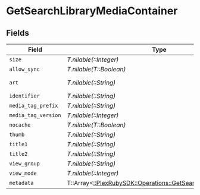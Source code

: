 # GetSearchLibraryMediaContainer


## Fields

| Field                                                                                                                | Type                                                                                                                 | Required                                                                                                             | Description                                                                                                          | Example                                                                                                              |
| -------------------------------------------------------------------------------------------------------------------- | -------------------------------------------------------------------------------------------------------------------- | -------------------------------------------------------------------------------------------------------------------- | -------------------------------------------------------------------------------------------------------------------- | -------------------------------------------------------------------------------------------------------------------- |
| `size`                                                                                                               | *T.nilable(::Integer)*                                                                                               | :heavy_minus_sign:                                                                                                   | N/A                                                                                                                  | 2                                                                                                                    |
| `allow_sync`                                                                                                         | *T.nilable(T::Boolean)*                                                                                              | :heavy_minus_sign:                                                                                                   | N/A                                                                                                                  | false                                                                                                                |
| `art`                                                                                                                | *T.nilable(::String)*                                                                                                | :heavy_minus_sign:                                                                                                   | N/A                                                                                                                  | /:/resources/show-fanart.jpg                                                                                         |
| `identifier`                                                                                                         | *T.nilable(::String)*                                                                                                | :heavy_minus_sign:                                                                                                   | N/A                                                                                                                  | com.plexapp.plugins.library                                                                                          |
| `media_tag_prefix`                                                                                                   | *T.nilable(::String)*                                                                                                | :heavy_minus_sign:                                                                                                   | N/A                                                                                                                  | /system/bundle/media/flags/                                                                                          |
| `media_tag_version`                                                                                                  | *T.nilable(::Integer)*                                                                                               | :heavy_minus_sign:                                                                                                   | N/A                                                                                                                  | 1698860922                                                                                                           |
| `nocache`                                                                                                            | *T.nilable(T::Boolean)*                                                                                              | :heavy_minus_sign:                                                                                                   | N/A                                                                                                                  | true                                                                                                                 |
| `thumb`                                                                                                              | *T.nilable(::String)*                                                                                                | :heavy_minus_sign:                                                                                                   | N/A                                                                                                                  | /:/resources/show.png                                                                                                |
| `title1`                                                                                                             | *T.nilable(::String)*                                                                                                | :heavy_minus_sign:                                                                                                   | N/A                                                                                                                  | TV Shows                                                                                                             |
| `title2`                                                                                                             | *T.nilable(::String)*                                                                                                | :heavy_minus_sign:                                                                                                   | N/A                                                                                                                  | Search for ''                                                                                                        |
| `view_group`                                                                                                         | *T.nilable(::String)*                                                                                                | :heavy_minus_sign:                                                                                                   | N/A                                                                                                                  | season                                                                                                               |
| `view_mode`                                                                                                          | *T.nilable(::Integer)*                                                                                               | :heavy_minus_sign:                                                                                                   | N/A                                                                                                                  | 65593                                                                                                                |
| `metadata`                                                                                                           | T::Array<[::PlexRubySDK::Operations::GetSearchLibraryMetadata](../../models/operations/getsearchlibrarymetadata.md)> | :heavy_minus_sign:                                                                                                   | N/A                                                                                                                  |                                                                                                                      |